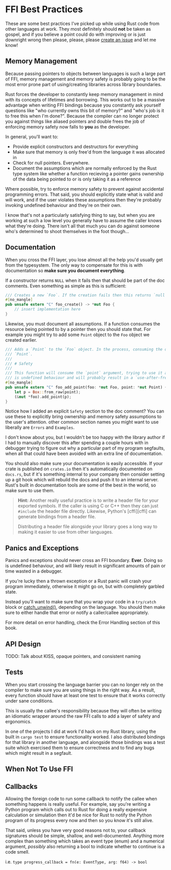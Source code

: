 # FFI Best Practices 

These are some best practices I've picked up while using Rust code from other
languages at work. They most definitely should **not** be taken as gospel, and 
if you believe a point could do with improving or is just downright wrong then
please, please, please [create an issue][issue] and let me know!


## Memory Management

Because passing pointers to objects between languages is such a large part of 
FFI, memory management and memory safety is probably going to be the most error
prone part of using/creating libraries across library boundaries. 

Rust forces the developer to constantly keep memory management in mind with its
concepts of lifetimes and borrowing. This works out to be a massive advantage 
when writing FFI bindings because you constantly ask yourself questions like 
"who currently owns this bit of memory?" and "who's job is it to free this when
I'm done?". Because the compiler can no longer protect you against things like
aliased pointers and double frees the job of enforcing memory safety now falls
to **you** as the developer.

In general, you'll want to:

* Provide explicit constructors and destructors for everything
* Make sure that memory is only free'd from the language it was allocated in
* Check for null pointers. Everywhere.
* Document the assumptions which are normally enforced by the Rust type system 
  like whether a function recieving a pointer gains ownership of the data being
  pointed to or is only taking it as a reference

Where possible, try to enforce memory safety to prevent against accidental 
programming errors. That said, you should explicitly state what is valid and
will work, and if the user violates these assumptions then they're probably 
invoking undefined behaviour and they're on their own. 

I know that's not a particularly satisfying thing to say, but when you are 
working at such a low level you generally have to assume the caller knows what 
they're doing. There isn't all that much you can do against someone who's 
determined to shoot themselves in the foot though...


## Documentation

When you cross the FFI layer, you lose almost all the help you'd usually get 
from the typesystem. The only way to compensate for this is with documentation
so **make sure you document everything**. 

If a constructor returns `NULL` when it fails then that should be part of the 
doc comments. Even something as simple as this is sufficient:

```rust
/// Creates a new `Foo`. If the creation fails then this returns `null`.
#[no_mangle]
pub unsafe extern "C" foo_create() -> *mut Foo {
    // insert implementation here
}
```

Likewise, you must document all assumptions. If a function consumes the 
resource being pointed to by a pointer then you should state that. For 
example you might try to add some `Point` object to the `Foo` object we created
earlier.


```rust
/// Adds a `Point` to the `Foo` object. In the process, consuming the original
/// `Point`.
/// 
/// # Safety
///
/// This function will consume the `point` argument, trying to use it afterwards
/// is undefined behaviour and will probably result in a `use-after-free`.
#[no_mangle]
pub unsafe extern "C" foo_add_point(foo: *mut Foo, point: *mut Point) {
    let p = Box::from_raw(point);
    (&mut *foo).add_point(p);
}
```

Notice how I added an explicit `Safety` section to the doc comment? You can use
these to explicitly bring ownership and memory safety assumptions to the user's
attention. other common section names you might want to use liberally are 
`Errors` and `Examples`.

I don't know about you, but I wouldn't be too happy with the library
author if I had to manually discover this after spending a couple hours with in 
debugger trying to figure out why a particular part of my program segfaults, 
when all that could have been avoided with an extra line of documentation.

You should also make sure your documentation is easily accessible. If your crate
is published on `crates.io` then it's automatically documented on `docs.rs`, 
but if it's something internal to your company then consider setting up a git
hook which will rebuild the docs and push it to an internal server. Rust's 
built in documentation tools are some of the best in the world, so make sure to
use them.

> **Hint:** Another really useful practice is to write a header file for your
> exported symbols. If the caller is using C or C++ then they can just 
> `#include` the header file directly. Likewise, Python's [cffi][cffi] can 
> generate bindings from a header file.
> 
> Distributing a header file alongside your library goes a long way to making 
> it easier to use from other languages.


## Panics and Exceptions

Panics and exceptions should never cross an FFI boundary. **Ever**. Doing so is
undefined behaviour, and will likely result in significant amounts of pain or
time wasted in a debugger. 

If you're lucky then a thrown exception or a Rust panic will crash your program
immediately, otherwise it might go on, but with completely garbled state.

Instead you'll want to make sure that you wrap your code in a `try/catch` block 
or [catch_unwind()][catch_unwind], depending on the language. You should then
make sure to either handle that error or notify a caller/callee appropriately.

For more detail on error handling, check the Error Handling section of this 
book.
<!-- TODO: write the error handling part and provide a link to it -->


## API Design 

TODO: Talk about KISS, opaque pointers, and consistent naming 


## Tests

When you start crossing the language barrier you can no longer rely on the 
compiler to make sure you are using things in the right way. As a result, every
function should have at least one test to ensure that it works correctly under
sane conditions.

This is usually the callee's responsibility because they will often be writing
an idiomatic wrapper around the raw FFI calls to add a layer of safety and 
ergonomics.

In one of the projects I did at work I'd hack on my Rust library, using the 
built in `cargo test` to ensure functionality worked. I also distributed 
bindings for that library in another language, and alongside those bindings was
a test suite which exercised them to ensure correctness and to find any bugs 
which might result in a segfault.


## When Not To Use FFI

<!--
TODO: Rewrite this into something more legit
You need to implement your own low-level or highly-optimized code. Ideally, the functions in the C library you are wrapping will do most of the heavy lifting, but if you need to write some custom code to directly process huge arrays of numerical or binary data, you might need to write code in C or another lower-level language to get the performance you want.
You need to perform some delicate callbacks from the guest language into the host language. Although it’s sometimes possible (depending on the host language’s FFI support) to perform callbacks, some kinds of complex callback function signatures can be quite tricky to satisfy through FFI.
The library makes heavy use of compile-time or preprocessor features, such as C macros. In the case of simple macros, you may be able to reimplement its behavior as a function in your language of choice. But if the library does some serious macro-fu, you might be better off just writing a C extension. -->


## Callbacks

Allowing the foreign code to run some callback to notify the callee when 
something happens is really useful. For example, say you're writing a Python 
program which calls out to Rust for doing a really expensive calculation or 
simulation then it'd be nice for Rust to notify the Python program of its 
progress every now and then so you know it's still alive.

That said, unless you have very good reasons not to, your callback signatures 
should be simple, shallow, and well-documented. Anything more complex than 
something which takes an event type (enum) and a numerical argument, *possibly*
also returning a bool to indicate whether to continue is a code smell.

i.e. `type progress_callback = fn(e: EventType, arg: f64) -> bool`



[issue]: https://github.com/Michael-F-Bryan/rust-ffi-guide/issues/new
[catch_unwind]: https://doc.rust-lang.org/std/panic/fn.catch_unwind.html
